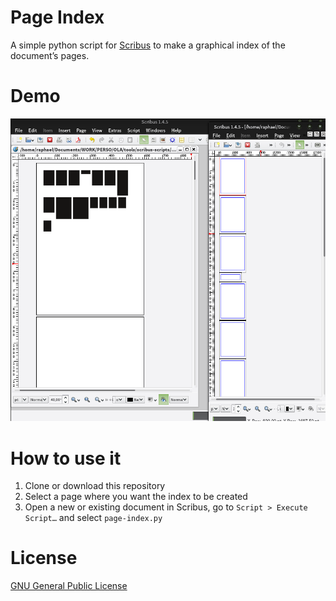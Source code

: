 # Page Index

A simple python script for [Scribus](http://scribus.net) to make a graphical index of the document’s pages.

# Demo

![page index demo](page-index-demo.png)

# How to use it

1. Clone or download this repository
2. Select a page where you want the index to be created
3. Open a new or existing document in Scribus, go to `Script > Execute Script…` and select `page-index.py`

# License

[GNU General Public License](https://gnu.org/licenses/gpl.html)
